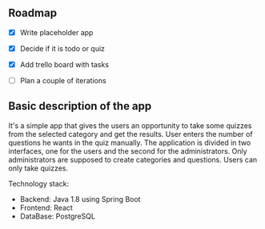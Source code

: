 ## Roadmap
- [x] Write placeholder app
- [x] Decide if it is todo or quiz
- [x] Add trello board with tasks
- [ ] Plan a couple of iterations


## Basic description of the app
It's a simple app that gives the users an opportunity to take some quizzes from the selected category and get the results.
User enters the number of questions he wants in the quiz manually.
The application is divided in two interfaces, one for the users and the second for the administrators.
Only administrators are supposed to create categories and questions.
Users can only take quizzes.

Technology stack:
- Backend: Java 1.8 using Spring Boot
- Frontend: React
- DataBase: PostgreSQL
